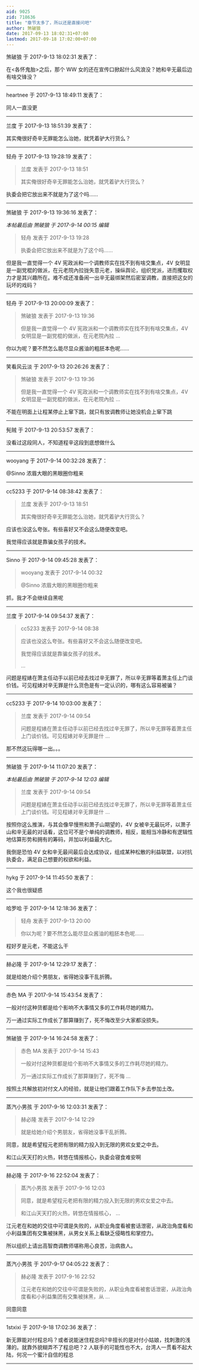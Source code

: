 ```yaml
---
aid: 9025
zid: 718636
title: "章节太多了，所以还是直接问吧"
author: 煞破狼
date: 2017-09-13 18:02:31+07:00
lastmod: 2017-09-18 17:02:00+07:00
---
```


煞破狼 于 2017-9-13 18:02:31 发表了：

在&lt;各怀鬼胎&gt;之后，那个 WW 女的还在宣传口掀起什么风浪没？她和辛无最后边有啥交锋没？

---

heartnee 于 2017-9-13 18:49:11 发表了：

同人一直没更

---

兰度 于 2017-9-13 18:51:39 发表了：

其实俺很好奇辛无罪能怎么治她，就凭着驴大行货么？

---

轻舟 于 2017-9-13 19:28:19 发表了：

> 兰度 发表于 2017-9-13 18:51
>
> 其实俺很好奇辛无罪能怎么治她，就凭着驴大行货么？

执委会把它放出来不就是为了这个吗……

---

煞破狼 于 2017-9-13 19:36:16 发表了：

_本帖最后由 煞破狼 于 2017-9-14 00:15 编辑_

> 轻舟 发表于 2017-9-13 19:28
>
> 执委会把它放出来不就是为了这个吗……

但是我一直觉得一个 4V 宪政派和一个调教师实在找不到有啥交集点，4V 女明显是一副党棍的做派，在元老院內拉拢失意元老，操纵舆论，组织党派，进而攫取权力才是其兴趣所在。难不成还准备闹一出辛无最绑架然后密室调教，直接把这女的玩坏的戏码？

---

轻舟 于 2017-9-13 20:00:09 发表了：

> 煞破狼 发表于 2017-9-13 19:36
>
> 但是我一直觉得一个 4V 宪政派和一个调教师实在找不到有啥交集点，4V 女明显是一副党棍的做派，在元老院內拉 ...

你以为呢？要不然怎么能尽显众酱油的粗胚本色呢……

---

笑看风云淡 于 2017-9-13 20:26:26 发表了：

> 煞破狼 发表于 2017-9-13 19:36
>
> 但是我一直觉得一个 4V 宪政派和一个调教师实在找不到有啥交集点，4V 女明显是一副党棍的做派，在元老院內拉 ...

不能在明面上让程某停止上窜下跳，就只有放调教师让她没机会上窜下跳

---

髡贼 于 2017-9-13 20:53:57 发表了：

没看过这段同人，不知道程辛这段到底想做什么

---

wooyang 于 2017-9-14 00:32:28 发表了：

@Sinno
浓眉大眼的黑眼圈你粗来

---

cc5233 于 2017-9-14 08:38:42 发表了：

> 兰度 发表于 2017-9-13 18:51
>
> 其实俺很好奇辛无罪能怎么治她，就凭着驴大行货么？

应该也没这么夸张。有些喜好又不会这么随便改变吧。

我觉得应该就是靠骗女孩子的技术。

---

Sinno 于 2017-9-14 09:45:28 发表了：

> wooyang 发表于 2017-9-14 00:32
>
> @Sinno 浓眉大眼的黑眼圈你粗来

抓，我才不会继续自黑呢

---

兰度 于 2017-9-14 09:54:37 发表了：

> cc5233 发表于 2017-9-14 08:38
>
> 应该也没这么夸张。有些喜好又不会这么随便改变吧。
>
> 我觉得应该就是靠骗女孩子的技术。
>
> ...

问题是程婊在萧主任动手以前已经去找过辛无罪了，所以辛无罪等着萧主任上门谈价钱。可见程婊对辛无罪是什么货色是有一定认识的，哪有这么容易被骗？

---

cc5233 于 2017-9-14 10:03:00 发表了：

> 兰度 发表于 2017-9-14 09:54
>
> 问题是程婊在萧主任动手以前已经去找过辛无罪了，所以辛无罪等着萧主任上门谈价钱。可见程婊对辛无罪是什 ...

那不然这玩得哪一出。。。

---

煞破狼 于 2017-9-14 11:07:20 发表了：

_本帖最后由 煞破狼 于 2017-9-14 12:03 编辑_

> 兰度 发表于 2017-9-14 09:54
>
> 问题是程婊在萧主任动手以前已经去找过辛无罪了，所以辛无罪等着萧主任上门谈价钱。可见程婊对辛无罪是什 ...

按照你这么推演，与其会像早慢熊和萧子山期望的，4V 女被辛无最玩坏，以萧子山和辛无最的对话看，这位可不是个单纯的调教师，相反，能相当冷静和有逻辑性地估算形势和拥有的筹码，并加以利益最大化。

我倒是恐怕 4V 女和辛无最间最后会达成协议，组成某种松散的利益联盟，以对抗执委会，满足自己想要的权欲和利益。

---

hykg 于 2017-9-14 11:45:50 发表了：

这个我也很疑惑

---

哈罗哈 于 2017-9-14 12:18:36 发表了：

> 轻舟 发表于 2017-9-13 20:00
>
> 你以为呢？要不然怎么能尽显众酱油的粗胚本色呢……

程好歹是元老，不能这么干

---

赫必隆 于 2017-9-14 12:29:17 发表了：

就是给她介绍个男朋友，省得她没事干乱折腾。

---

赤色 MA 于 2017-9-14 15:43:54 发表了：

一般对付这种货都是给个影响不大事情又多的工作耗尽她的精力。

万一通过实际工作成长了那算赚到了，死不悔改至少大家都没损失。

---

煞破狼 于 2017-9-14 16:24:58 发表了：

> 赤色 MA 发表于 2017-9-14 15:43
>
> 一般对付这种货都是给个影响不大事情又多的工作耗尽她的精力。
>
> 万一通过实际工作成长了那算赚到了，死不悔 ...

按照土共解放初对付文人的经验，就是让他们跟着工作队下乡去参加土改。

---

蒸汽小男孩 于 2017-9-16 12:03:31 发表了：

> 赫必隆 发表于 2017-9-14 12:29
>
> 就是给她介绍个男朋友，省得她没事干乱折腾。

同意，就是希望程元老把有限的精力投入到无限的男欢女爱之中去。

和江山天天打的火热，转悠在情报核心，执委会寝食难安啊

---

赫必隆 于 2017-9-16 22:52:04 发表了：

> 蒸汽小男孩 发表于 2017-9-16 12:03
>
> 同意，就是希望程元老把有限的精力投入到无限的男欢女爱之中去。
>
> 和江山天天打的火热，转悠在情报核心， ...

江元老在和她的交往中可谓是失败的，从职业角度看被套话泄密，从政治角度看和小利益集团有交集被抹黑，从男女关系上看缺乏侵略性和掌控力。

所以组织上请出高智商调教师堪称用心良苦，治病救人。

---

蒸汽小男孩 于 2017-9-17 04:05:22 发表了：

> 赫必隆 发表于 2017-9-16 22:52
>
> 江元老在和她的交往中可谓是失败的，从职业角度看被套话泄密，从政治角度看和小利益集团有交集被抹黑，从 ...

同意同意

---

1stxixi 于 2017-9-18 17:02:36 发表了：

新无罪能对付程总吗？或者说能迷住程总吗?辛擅长的是对付小姑娘，找刺激的浅薄的。就靠外貌糊弄不了程总吧？2 人联手的可能性也不大，台湾人一贯看不起大陆，何况一个蜜汁自信的程总

---
